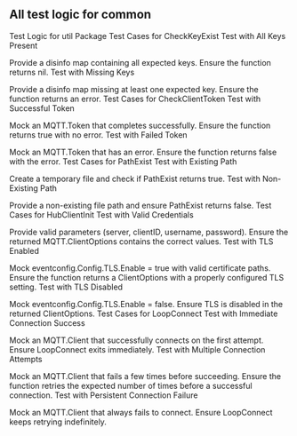 

## All test logic for common


Test Logic for util Package
Test Cases for CheckKeyExist
Test with All Keys Present

Provide a disinfo map containing all expected keys.
Ensure the function returns nil.
Test with Missing Keys

Provide a disinfo map missing at least one expected key.
Ensure the function returns an error.
Test Cases for CheckClientToken
Test with Successful Token

Mock an MQTT.Token that completes successfully.
Ensure the function returns true with no error.
Test with Failed Token

Mock an MQTT.Token that has an error.
Ensure the function returns false with the error.
Test Cases for PathExist
Test with Existing Path

Create a temporary file and check if PathExist returns true.
Test with Non-Existing Path

Provide a non-existing file path and ensure PathExist returns false.
Test Cases for HubClientInit
Test with Valid Credentials

Provide valid parameters (server, clientID, username, password).
Ensure the returned MQTT.ClientOptions contains the correct values.
Test with TLS Enabled

Mock eventconfig.Config.TLS.Enable = true with valid certificate paths.
Ensure the function returns a ClientOptions with a properly configured TLS setting.
Test with TLS Disabled

Mock eventconfig.Config.TLS.Enable = false.
Ensure TLS is disabled in the returned ClientOptions.
Test Cases for LoopConnect
Test with Immediate Connection Success

Mock an MQTT.Client that successfully connects on the first attempt.
Ensure LoopConnect exits immediately.
Test with Multiple Connection Attempts

Mock an MQTT.Client that fails a few times before succeeding.
Ensure the function retries the expected number of times before a successful connection.
Test with Persistent Connection Failure

Mock an MQTT.Client that always fails to connect.
Ensure LoopConnect keeps retrying indefinitely.
